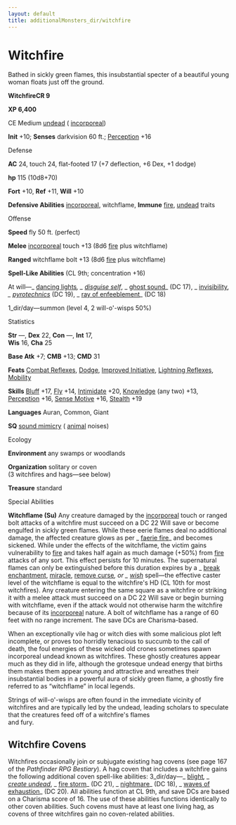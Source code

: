 ```yaml
---
layout: default
title: additionalMonsters_dir/witchfire
---
```

# Witchfire

Bathed in sickly green flames, this insubstantial specter of a beautiful young woman floats just off the ground.

**WitchfireCR 9**

**XP 6,400**

CE Medium [undead](../monsters_dir/creatureTypes#_undead) ( [incorporeal](../monsters_dir/creatureTypes#_incorporeal-subtype))

**Init** +10; **Senses** darkvision 60 ft.; [Perception](../additionalMonsters_dir/../skills_dir/perception#_perception) +16

Defense

**AC** 24, touch 24, flat-footed 17 (+7 deflection, +6 Dex, +1 dodge)

**hp** 115 (10d8+70)

**Fort** +10, **Ref** +11, **Will** +10

**Defensive Abilities** [incorporeal](../monsters_dir/creatureTypes#_incorporeal-subtype), witchflame, **Immune** [fire](../monsters_dir/creatureTypes#_fire-subtype), [undead](../monsters_dir/creatureTypes#_undead) traits

Offense

**Speed** fly 50 ft. (perfect)

**Melee** [incorporeal](../monsters_dir/creatureTypes#_incorporeal-subtype) touch +13 (8d6 [fire](../monsters_dir/creatureTypes#_fire-subtype) plus witchflame)

**Ranged** witchflame bolt +13 (8d6 [fire](../monsters_dir/creatureTypes#_fire-subtype) plus witchflame)

**Spell-Like Abilities** (CL 9th; concentration +16)

At will—_ [dancing lights](../additionalMonsters_dir/../spells_dir/dancingLights#_dancing-lights)_, _ [disguise self](../additionalMonsters_dir/../spells_dir/disguiseSelf#_disguise-self)_, _ [ghost sound](../additionalMonsters_dir/../spells_dir/ghostSound#_ghost-sound)_ (DC 17), _ [invisibility](../additionalMonsters_dir/../spells_dir/invisibility#_invisibility)_, _ [pyrotechnics](../additionalMonsters_dir/../spells_dir/pyrotechnics#_pyrotechnics)_ (DC 19), _ [ray of enfeeblement](../additionalMonsters_dir/../spells_dir/rayOfEnfeeblement#_ray-of-enfeeblement)_ (DC 18)

1_dir/day—summon (level 4, 2 will-o'-wisps 50%)

Statistics

**Str** —, **Dex** 22, **Con** —, **Int** 17,   
**Wis** 16, **Cha** 25

**Base Atk** +7; **CMB** +13; **CMD** 31

**Feats** [Combat Reflexes](../additionalMonsters_dir/../feats#_combat-reflexes), [Dodge](../additionalMonsters_dir/../feats#_dodge), [Improved Initiative](../additionalMonsters_dir/../feats#_improved-initiative), [Lightning Reflexes](../additionalMonsters_dir/../feats#_lightning-reflexes), [Mobility](../additionalMonsters_dir/../feats#_mobility)

**Skills** [Bluff](../additionalMonsters_dir/../skills_dir/bluff#_bluff) +17, [Fly](../additionalMonsters_dir/../skills_dir/fly#_fly) +14, [Intimidate](../additionalMonsters_dir/../skills_dir/intimidate#_intimidate) +20, [Knowledge](../additionalMonsters_dir/../skills_dir/knowledge#_knowledge) (any two) +13, [Perception](../additionalMonsters_dir/../skills_dir/perception#_perception) +16, [Sense Motive](../additionalMonsters_dir/../skills_dir/senseMotive#_sense-motive) +16, [Stealth](../additionalMonsters_dir/../skills_dir/stealth#_stealth) +19

**Languages** Auran, Common, Giant

**SQ** [sound mimicry](../monsters_dir/universalMonsterRules#_sound-mimicry) ( [animal](../monsters_dir/creatureTypes#_animal) noises)

Ecology

**Environment** any swamps or woodlands

**Organization** solitary or coven   
(3 witchfires and hags—see below)

**Treasure** standard

Special Abilities

**Witchflame (Su)** Any creature damaged by the [incorporeal](../monsters_dir/creatureTypes#_incorporeal-subtype) touch or ranged bolt attacks of a witchfire must succeed on a DC 22 Will save or become engulfed in sickly green flames. While these eerie flames deal no additional damage, the affected creature glows as per _ [faerie fire](../additionalMonsters_dir/../spells_dir/faerieFire#_faerie-fire)_ and becomes sickened. While under the effects of the witchflame, the victim gains vulnerability to [fire](../monsters_dir/creatureTypes#_fire-subtype) and takes half again as much damage (+50%) from [fire](../monsters_dir/creatureTypes#_fire-subtype) attacks of any sort. This effect persists for 10 minutes. The supernatural flames can only be extinguished before this duration expires by a _ [break enchantment](../additionalMonsters_dir/../spells_dir/breakEnchantment#_break-enchantment), [miracle](../additionalMonsters_dir/../spells_dir/miracle#_miracle), [remove curse](../additionalMonsters_dir/../spells_dir/removeCurse#_remove-curse)_, or _ [wish](../additionalMonsters_dir/../spells_dir/wish#_wish)_ spell—the effective caster level of the witchflame is equal to the witchfire's HD (CL 10th for most witchfires). Any creature entering the same square as a witchfire or striking it with a melee attack must succeed on a DC 22 Will save or begin burning with witchflame, even if the attack would not otherwise harm the witchfire because of its [incorporeal](../monsters_dir/creatureTypes#_incorporeal-subtype) nature. A bolt of witchflame has a range of 60 feet with no range increment. The save DCs are Charisma-based.

When an exceptionally vile hag or witch dies with some malicious plot left incomplete, or proves too horridly tenacious to succumb to the call of death, the foul energies of these wicked old crones sometimes spawn incorporeal undead known as witchfires. These ghostly creatures appear much as they did in life, although the grotesque undead energy that births them makes them appear young and attractive and wreathes their insubstantial bodies in a powerful aura of sickly green flame, a ghostly fire referred to as “witchflame” in local legends.

Strings of will-o'-wisps are often found in the immediate vicinity of witchfires and are typically led by the undead, leading scholars to speculate that the creatures feed off of a witchfire's flames   
and fury.

## Witchfire Covens

Witchfires occasionally join or subjugate existing hag covens (see page 167 of the _Pathfinder RPG Bestiary_). A hag coven that includes a witchfire gains the following additional coven spell-like abilities: 3_dir/day—_ [blight](../additionalMonsters_dir/../spells_dir/blight#_blight)_, _ [create undead](../additionalMonsters_dir/../spells_dir/createUndead#_create-undead)_, _ [fire storm](../additionalMonsters_dir/../spells_dir/fireStorm#_fire-storm)_ (DC 21), _ [nightmare](../additionalMonsters_dir/../spells_dir/nightmare#_nightmare)_ (DC 18), _ [waves of exhaustion](../additionalMonsters_dir/../spells_dir/wavesOfExhaustion#_waves-of-exhaustion)_ (DC 20). All abilities function at CL 9th, and save DCs are based on a Charisma score of 16. The use of these abilities functions identically to other coven abilities. Such covens must have at least one living hag, as covens of three witchfires gain no coven-related abilities.

